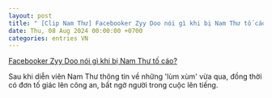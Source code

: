 ```yaml
---
layout: post
title: " [Clip Nam Thư] Facebooker Zyy Doo nói gì khi bị Nam Thư tố cáo?"
date: Thu, 08 Aug 2024 00:00:00 +0700
categories: entries VN
---
```

[Facebooker Zyy Doo nói gì khi bị Nam Thư tố cáo?](https://congthuong.vn/facebooker-zyy-doo-noi-gi-khi-bi-nam-thu-to-cao-337476.html)

Sau khi diễn viên Nam Thư thông tin về những 'lùm xùm' vừa qua, đồng thời có đơn tố giác lên công an, bất ngờ người trong cuộc lên tiếng.

